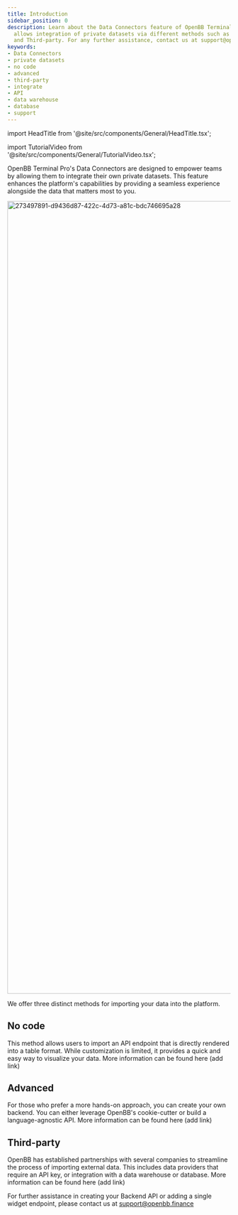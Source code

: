 ```yaml
---
title: Introduction
sidebar_position: 0
description: Learn about the Data Connectors feature of OpenBB Terminal Pro which
  allows integration of private datasets via different methods such as No code, Advanced
  and Third-party. For any further assistance, contact us at support@openbb.finance.
keywords:
- Data Connectors
- private datasets
- no code
- advanced
- third-party
- integrate
- API
- data warehouse
- database
- support
---
```


import HeadTitle from '@site/src/components/General/HeadTitle.tsx';

<HeadTitle title="Data Connectors | OpenBB Terminal Pro Docs" />

import TutorialVideo from '@site/src/components/General/TutorialVideo.tsx';

<TutorialVideo
  youtubeLink="https://www.youtube.com/embed/-5BDrrf4j00?si=84EuiKBgW1e-AEdB"
  videoLegend="Short introduction to Terminal Pro Data Connectors"
/>

OpenBB Terminal Pro's Data Connectors are designed to empower teams by allowing them to integrate their own private datasets. This feature enhances the platform's capabilities by providing a seamless experience alongside the data that matters most to you.

<img width="1785" alt="273497891-d9436d87-422c-4d73-a81c-bdc746695a28" src="https://github.com/OpenBB-finance/OpenBBTerminal/assets/25267873/f06f340b-0150-4475-baae-69a28a8d4493"/>

We offer three distinct methods for importing your data into the platform.

## No code

This method allows users to import an API endpoint that is directly rendered into a table format. While customization is limited, it provides a quick and easy way to visualize your data. More information can be found here (add link)

## Advanced

For those who prefer a more hands-on approach, you can create your own backend. You can either leverage OpenBB's cookie-cutter or build a language-agnostic API. More information can be found here (add link)

## Third-party

OpenBB has established partnerships with several companies to streamline the process of importing external data. This includes data providers that require an API key, or integration with a data warehouse or database. More information can be found here (add link)

For further assistance in creating your Backend API or adding a single widget endpoint, please contact us at support@openbb.finance
